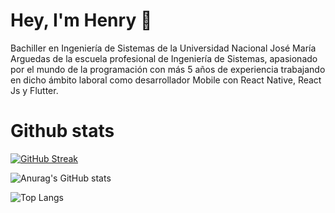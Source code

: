 
# Hey, I'm Henry 👋

Bachiller en Ingeniería de Sistemas de la Universidad Nacional José María Arguedas de la
escuela profesional de Ingeniería de Sistemas, apasionado por el mundo de la programación
con más 5 años de experiencia trabajando en dicho ámbito laboral como desarrollador Mobile
con React Native, React Js y Flutter.

# Github stats

[![GitHub Streak](https://github-readme-streak-stats.herokuapp.com?user=henryvyh)](https://git.io/streak-stats)


![Anurag's GitHub stats](https://github-readme-stats.vercel.app/api?username=henryvyh&show_icons=true&theme=transparent)
 

![Top Langs](https://github-readme-stats.vercel.app/api/top-langs/?username=henryvyh&layout=compact)
